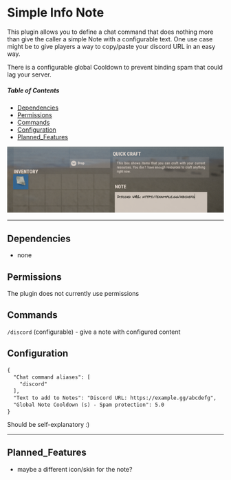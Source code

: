 # Simple Info Note
This plugin allows you to define a chat command that does nothing more than give the caller a simple Note with a configurable text.
One use case might be to give players a way to copy/paste your discord URL in an easy way.

There is a configurable global Cooldown to prevent binding spam that could lag your server.

##### Table of Contents  
* [Dependencies](#Dependencies)  
* [Permissions](#Permissions)  
* [Commands](#Commands)  
* [Configuration](#Configuration)
* [Planned_Features](#Planned_Features) 

![screenshot](https://github.com/DocValerian/rust-plugins/blob/main/assets/SimpleInfoNote.png?raw=true)

---

## Dependencies
- none

## Permissions
The plugin does not currently use permissions

## Commands
``/discord`` (configurable) - give a note with configured content

## Configuration
```
{
  "Chat command aliases": [
    "discord"
  ],
  "Text to add to Notes": "Discord URL: https://example.gg/abcdefg",
  "Global Note Cooldown (s) - Spam protection": 5.0
}
```
Should be self-explanatory :)


---
## Planned_Features
* maybe a different icon/skin for the note?